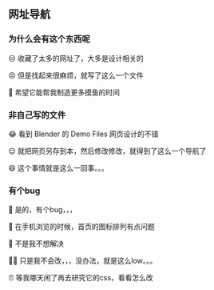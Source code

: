 ## 网址导航

### 为什么会有这个东西呢

😒 收藏了太多的网址了，大多是设计相关的

😣 但是找起来很麻烦，就写了这么一个文件

🍺 希望它能帮我制造更多摸鱼的时间

### 非自己写的文件

😂 看到 Blender 的 Demo Files 网页设计的不错

😌 就把网页另存到本，然后修改修改，就得到了这么一个导航了

😄 这个事情就是这么一回事。。。

### 有个bug

🐛 是的，有个bug，，，

📱 在手机浏览的时候，首页的图标排列有点问题

🙊 不是我不想解决

🤷‍♂️ 只是我不会改，，，没办法，就是这么low。。。

⏰ 等我哪天闲了再去研究它的css，看看怎么改
